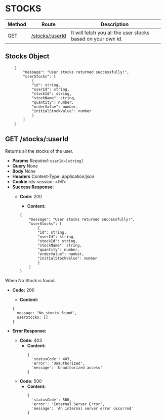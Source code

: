 # STOCKS

| Method | Route                                           | Description                                                    |
| ------ | ----------------------------------------------- | -------------------------------------------------------------- |
| GET    | [/stocks/:userId](#get---stocks)                | It will fetch you all the user stocks based on your own id.    |

## Stocks Object
```
    {
        "message": "User stocks returned successfully!",
        "userStocks": [
            {
            "id": string,
            "userId": string,
            "stockId": string,
            "stockName": string,
            "quantity": number,
            "orderValue": number,
            "initialStockValue": number
            }
        ]
    }
```

## **GET /stocks/:userId**

Returns all the stocks of the user.

- **Params**
  _Required:_ `userId=[string]`
- **Query**
  None
- **Body**
  None
- **Headers**
  Content-Type: application/json
- **Cookie**
  rds-session: `<JWT>`
- **Success Response:**
  - **Code:** 200
    - **Content:**

    ```
    {
        "message": "User stocks returned successfully!",
        "userStocks": [
            {
            "id": string,
            "userId": string,
            "stockId": string,
            "stockName": string,
            "quantity": number,
            "orderValue": number,
            "initialStockValue": number
            }
        ]
    }
    ```

When No Stock is found.

  - **Code:** 200
    - **Content:**

    ```
    { 
      message: "No stocks found", 
      userStocks: [] 
    }
    ```

- **Error Response:**
  - **Code:** 403
    - **Content:**
      ```
      { 
        'statusCode': 403,
        'error': 'Unauthorized',
        'message': 'Unauthorized access' 
      }
      ```
  - **Code:** 500
    - **Content:**
      ```
      { 
        'statusCode': 500, 
        'error': 'Internal Server Error', 
        'message': 'An internal server error occurred' 
      }
      ```
